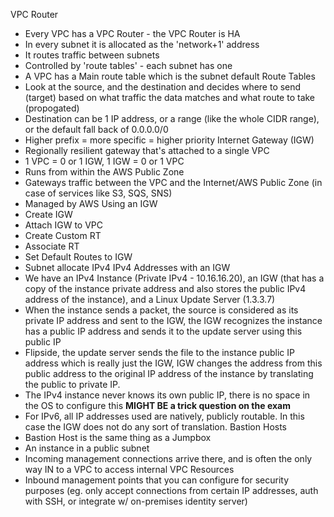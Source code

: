 VPC Router
- Every VPC has a VPC Router - the VPC Router is HA
- In every subnet it is allocated as the 'network+1' address
- It routes traffic between subnets
- Controlled by 'route tables' - each subnet has one
- A VPC has a Main route table which is the subnet default
Route Tables
- Look at the source, and the destination and decides where to send (target) based on what traffic the data matches and what route to take (propogated)
- Destination can be 1 IP address, or a range (like the whole CIDR range), or the default fall back of 0.0.0.0/0
- Higher prefix = more specific = higher priority
Internet Gateway (IGW)
- Regionally resilient gateway that's attached to a single VPC
- 1 VPC = 0 or 1 IGW, 1 IGW = 0 or 1 VPC
- Runs from within the AWS Public Zone
- Gateways traffic between the VPC and the Internet/AWS Public Zone (in case of services like S3, SQS, SNS)
- Managed by AWS
Using an IGW
- Create IGW
- Attach IGW to VPC
- Create Custom RT
- Associate RT
- Set Default Routes to IGW
- Subnet allocate IPv4
IPv4 Addresses with an IGW
- We have an IPv4 Instance (Private IPv4 - 10.16.16.20), an IGW (that has a copy of the instance private address and also stores the public IPv4 address of the instance), and a Linux Update Server (1.3.3.7)
- When the instance sends a packet, the source is considered as its private IP address and sent to the IGW, the IGW recognizes the instance has a public IP address and sends it to the update server using this public IP
- Flipside, the update server sends the file to the instance public IP address which is really just the IGW, IGW changes the address from this public address to the original IP address of the instance by translating the public to private IP.
- The IPv4 instance never knows its own public IP, there is no space in the OS to configure this **MIGHT BE a trick question on the exam**
- For IPv6, all IP addresses used are natively, publicly routable. In this case the IGW does not do any sort of translation.
Bastion Hosts
- Bastion Host is the same thing as a Jumpbox
- An instance in a public subnet
- Incoming management connections arrive there, and is often the only way IN to a VPC to access internal VPC Resources
- Inbound management points that you can configure for security purposes (eg. only accept connections from certain IP addresses, auth with SSH, or integrate w/ on-premises identity server)
